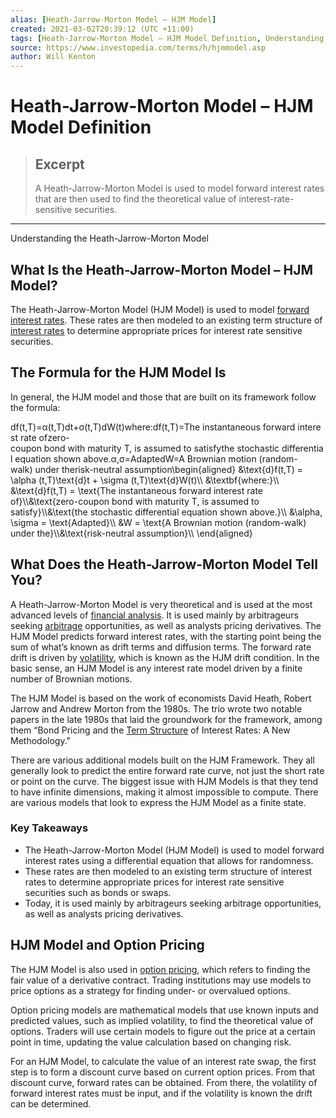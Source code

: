 ```yaml
---
alias: [Heath-Jarrow-Morton Model – HJM Model]
created: 2021-03-02T20:39:12 (UTC +11:00)
tags: [Heath-Jarrow-Morton Model – HJM Model Definition, Understanding the Heath-Jarrow-Morton Model]
source: https://www.investopedia.com/terms/h/hjmmodel.asp
author: Will Kenton
---
```


# Heath-Jarrow-Morton Model – HJM Model Definition

> ## Excerpt
> A Heath-Jarrow-Morton Model is used to model forward interest rates that are then used to find the theoretical value of interest-rate-sensitive securities.

---

Understanding the Heath-Jarrow-Morton Model
## What Is the Heath-Jarrow-Morton Model – HJM Model?

The Heath-Jarrow-Morton Model (HJM Model) is used to model [forward interest rates](https://www.investopedia.com/terms/f/forwardrate.asp). These rates are then modeled to an existing term structure of [interest rates](https://www.investopedia.com/terms/i/interestrate.asp) to determine appropriate prices for interest rate sensitive securities.

## The Formula for the HJM Model Is

In general, the HJM model and those that are built on its framework follow the formula:

df(t,T)\=α(t,T)dt+σ(t,T)dW(t)where:df(t,T)\=The instantaneous forward interest rate ofzero-coupon bond with maturity T, is assumed to satisfythe stochastic differential equation shown above.α,σ\=AdaptedW\=A Brownian motion (random-walk) under therisk-neutral assumption\\begin{aligned} &\\text{d}f(t,T) = \\alpha (t,T)\\text{d}t + \\sigma (t,T)\\text{d}W(t)\\\\ &\\textbf{where:}\\\\ &\\text{d}f(t,T) = \\text{The instantaneous forward interest rate of}\\\\&\\text{zero-coupon bond with maturity T, is assumed to satisfy}\\\\&\\text{the stochastic differential equation shown above.}\\\\ &\\alpha, \\sigma = \\text{Adapted}\\\\ &W = \\text{A Brownian motion (random-walk) under the}\\\\&\\text{risk-neutral assumption}\\\\ \\end{aligned}

## What Does the Heath-Jarrow-Morton Model Tell You?

A Heath-Jarrow-Morton Model is very theoretical and is used at the most advanced levels of [financial analysis](https://www.investopedia.com/terms/f/financial-analysis.asp). It is used mainly by arbitrageurs seeking [arbitrage](https://www.investopedia.com/terms/f/fixedincomearbitrage.asp) opportunities, as well as analysts pricing derivatives. The HJM Model predicts forward interest rates, with the starting point being the sum of what’s known as drift terms and diffusion terms. The forward rate drift is driven by [volatility](https://www.investopedia.com/terms/v/volatility.asp), which is known as the HJM drift condition. In the basic sense, an HJM Model is any interest rate model driven by a finite number of Brownian motions. 

The HJM Model is based on the work of economists David Heath, Robert Jarrow and Andrew Morton from the 1980s. The trio wrote two notable papers in the late 1980s that laid the groundwork for the framework, among them “Bond Pricing and the [Term Structure](https://www.investopedia.com/terms/t/termstructure.asp) of Interest Rates: A New Methodology."

There are various additional models built on the HJM Framework. They all generally look to predict the entire forward rate curve, not just the short rate or point on the curve. The biggest issue with HJM Models is that they tend to have infinite dimensions, making it almost impossible to compute. There are various models that look to express the HJM Model as a finite state.

### Key Takeaways

-   The Heath-Jarrow-Morton Model (HJM Model) is used to model forward interest rates using a differential equation that allows for randomness.
-   These rates are then modeled to an existing term structure of interest rates to determine appropriate prices for interest rate sensitive securities such as bonds or swaps.
-   Today, it is used mainly by arbitrageurs seeking arbitrage opportunities, as well as analysts pricing derivatives.

## HJM Model and Option Pricing

The HJM Model is also used in [option pricing](https://www.investopedia.com/terms/o/optionpricingtheory.asp), which refers to finding the fair value of a derivative contract. Trading institutions may use models to price options as a strategy for finding under- or overvalued options.

Option pricing models are mathematical models that use known inputs and predicted values, such as implied volatility, to find the theoretical value of options. Traders will use certain models to figure out the price at a certain point in time, updating the value calculation based on changing risk.

For an HJM Model, to calculate the value of an interest rate swap, the first step is to form a discount curve based on current option prices. From that discount curve, forward rates can be obtained. From there, the volatility of forward interest rates must be input, and if the volatility is known the drift can be determined.
